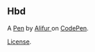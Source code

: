 Hbd
---


A [Pen](https://codepen.io/Code-Crash/pen/WNmQOdO) by [Alifur ](https://codepen.io/Code-Crash) on [CodePen](https://codepen.io).

[License](https://codepen.io/license/pen/WNmQOdO).